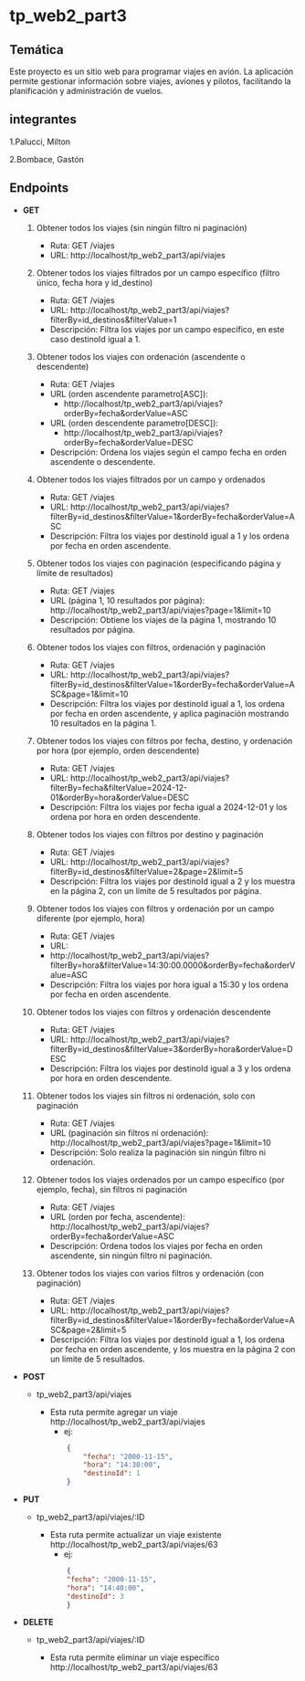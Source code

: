 # tp_web2_part3

## Temática

Este proyecto es un sitio web para programar viajes en avión. La aplicación permite gestionar información sobre viajes, aviones y pilotos, facilitando la planificación y administración de vuelos.

## integrantes

1.Palucci, Milton

2.Bombace, Gastón

## Endpoints

- __GET__

        
    1. Obtener todos los viajes (sin ningún filtro ni paginación)
        - Ruta: GET /viajes
        - URL: http://localhost/tp_web2_part3/api/viajes


    2. Obtener todos los viajes filtrados por un campo específico (filtro único, fecha hora y id_destino)
        - Ruta: GET /viajes
        - URL: http://localhost/tp_web2_part3/api/viajes?filterBy=id_destinos&filterValue=1
        - Descripción: Filtra los viajes por un campo específico, en este caso destinoId igual a 1.


    3. Obtener todos los viajes con ordenación (ascendente o descendente)
        - Ruta: GET /viajes
        - URL (orden ascendente parametro[ASC]):
            - http://localhost/tp_web2_part3/api/viajes?orderBy=fecha&orderValue=ASC
        - URL (orden descendente parametro[DESC]):
            - http://localhost/tp_web2_part3/api/viajes?orderBy=fecha&orderValue=DESC
        - Descripción: Ordena los viajes según el campo fecha en orden ascendente o descendente.


    4. Obtener todos los viajes filtrados por un campo y ordenados
        - Ruta: GET /viajes
        - URL: http://localhost/tp_web2_part3/api/viajes?filterBy=id_destinos&filterValue=1&orderBy=fecha&orderValue=ASC
        - Descripción: Filtra los viajes por destinoId igual a 1 y los ordena por fecha en orden ascendente.


    5. Obtener todos los viajes con paginación (especificando página y límite de resultados)
        - Ruta: GET /viajes
        - URL (página 1, 10 resultados por página): http://localhost/tp_web2_part3/api/viajes?page=1&limit=10
        - Descripción: Obtiene los viajes de la página 1, mostrando 10 resultados por página.


    6. Obtener todos los viajes con filtros, ordenación y paginación
        - Ruta: GET /viajes
        - URL: http://localhost/tp_web2_part3/api/viajes?filterBy=id_destinos&filterValue=1&orderBy=fecha&orderValue=ASC&page=1&limit=10
        - Descripción: Filtra los viajes por destinoId igual a 1, los ordena por fecha en orden ascendente, y aplica paginación mostrando 10 resultados en la página 1.


    7. Obtener todos los viajes con filtros por fecha, destino, y ordenación por hora (por ejemplo, orden descendente)
        - Ruta: GET /viajes
        - URL: http://localhost/tp_web2_part3/api/viajes?filterBy=fecha&filterValue=2024-12-01&orderBy=hora&orderValue=DESC
        - Descripción: Filtra los viajes por fecha igual a 2024-12-01 y los ordena por hora en orden descendente.


    8. Obtener todos los viajes con filtros por destino y paginación
        - Ruta: GET /viajes
        - URL: http://localhost/tp_web2_part3/api/viajes?filterBy=id_destinos&filterValue=2&page=2&limit=5
        - Descripción: Filtra los viajes por destinoId igual a 2 y los muestra en la página 2, con un límite de 5 resultados por página.


    9. Obtener todos los viajes con filtros y ordenación por un campo diferente (por ejemplo, hora)
        - Ruta: GET /viajes
        - URL:
        - http://localhost/tp_web2_part3/api/viajes?filterBy=hora&filterValue=14:30:00.0000&orderBy=fecha&orderValue=ASC
        - Descripción: Filtra los viajes por hora igual a 15:30 y los ordena por fecha en orden ascendente.


    10. Obtener todos los viajes con filtros y ordenación descendente
        - Ruta: GET /viajes
        - URL: http://localhost/tp_web2_part3/api/viajes?filterBy=id_destinos&filterValue=3&orderBy=hora&orderValue=DESC
        - Descripción: Filtra los viajes por destinoId igual a 3 y los ordena por hora en orden descendente.


    11. Obtener todos los viajes sin filtros ni ordenación, solo con paginación
        - Ruta: GET /viajes
        - URL (paginación sin filtros ni ordenación): http://localhost/tp_web2_part3/api/viajes?page=1&limit=10
        - Descripción: Solo realiza la paginación sin ningún filtro ni ordenación.


    12. Obtener todos los viajes ordenados por un campo específico (por ejemplo, fecha), sin filtros ni paginación
        - Ruta: GET /viajes
        - URL (orden por fecha, ascendente): http://localhost/tp_web2_part3/api/viajes?orderBy=fecha&orderValue=ASC
        - Descripción: Ordena todos los viajes por fecha en orden ascendente, sin ningún filtro ni paginación.


    13. Obtener todos los viajes con varios filtros y ordenación (con paginación)
        - Ruta: GET /viajes
        - URL: http://localhost/tp_web2_part3/api/viajes?filterBy=id_destinos&filterValue=1&orderBy=fecha&orderValue=ASC&page=2&limit=5
        - Descripción: Filtra los viajes por destinoId igual a 1, los ordena por fecha en orden ascendente, y los muestra en la página 2 con un límite de 5 resultados.
    


- __POST__

    - tp_web2_part3/api/viajes

        - Esta ruta permite agregar un viaje http://localhost/tp_web2_part3/api/viajes
            - ej:
            ```json
                {
                    "fecha": "2000-11-15",
                    "hora": "14:30:00",
                    "destinoId": 1
                }
            ```


- __PUT__

    - tp_web2_part3/api/viajes/:ID

        -  Esta ruta permite actualizar un viaje existente http://localhost/tp_web2_part3/api/viajes/63
            - ej:
            ```json
                {
                "fecha": "2000-11-15",
                "hora": "14:40:00",
                "destinoId": 3
                }
            ```


- __DELETE__

    - tp_web2_part3/api/viajes/:ID

        - Esta ruta permite eliminar un viaje específico http://localhost/tp_web2_part3/api/viajes/63